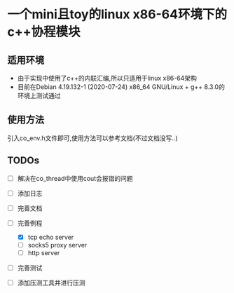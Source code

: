# 一个mini且toy的linux x86-64环境下的c++协程模块
## 适用环境
- 由于实现中使用了c++的内联汇编,所以只适用于linux x86-64架构
- 目前在Debian 4.19.132-1 (2020-07-24) x86_64 GNU/Linux + g++ 8.3.0的环境上测试通过
## 使用方法
引入co_env.h文件即可,使用方法可以参考文档(不过文档没写..)
## TODOs
- [ ] 解决在co_thread中使用cout会报错的问题
- [ ] 添加日志
- [ ] 完善文档
- [ ] 完善例程
    - [x] tcp echo server
    - [ ] socks5 proxy server
    - [ ] http server
- [ ] 完善测试
- [ ] 添加压测工具并进行压测


